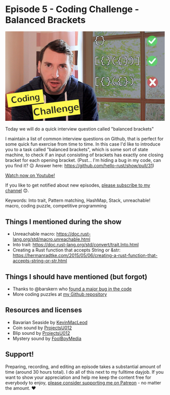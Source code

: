 # Episode 5 - Coding Challenge - Balanced Brackets

![YouTube video thumbnail](./thumb.jpg)

Today we will do a quick interview question called "balanced brackets"

I maintain a list of common interview questions on Github, that is perfect for some quick fun exercise from time to time. In this case I'd like to introduce you to a task called "balanced brackets", which is some sort of state machine, to check if an input consisting of brackets has exactly one closing bracket for each opening bracket. (Psst... I'm hiding a bug in my code, can you find it? 😉 Answer here: https://github.com/hello-rust/show/pull/31)


[Watch now on Youtube!](https://youtu.be/XcuLHO8z_RA)  

If you like to get notified about new episodes, [please subscribe to my channel](https://www.youtube.com/hellorust) 😊.

Keywords: Into trait, Pattern matching, HashMap, Stack, unreachable! macro, coding puzzle, competitive programming

## Things I mentioned during the show

* Unreachable macro: https://doc.rust-lang.org/std/macro.unreachable.html
* Into trait: https://doc.rust-lang.org/std/convert/trait.Into.html
* Creating a Rust function that accepts String or &str: https://hermanradtke.com/2015/05/06/creating-a-rust-function-that-accepts-string-or-str.html

## Things I should have mentioned (but forgot)

* Thanks to @barskern who [found a major bug in the code](https://github.com/hello-rust/show/blob/master/episode/5/balanced/src/lib.rs)
* More coding puzzles at [my Github repository](https://github.com/mre/the-coding-interview)


## Resources and licenses

* Bavarian Seaside by [KevinMacLeod](https://soundcloud.com/kevin-9-1/bavarian-seascape)
* Coin sound by [ProjectsU012](https://freesound.org/people/ProjectsU012/sounds/341695/)
* Blip sound by [ProjectsU012](https://freesound.org/people/ProjectsU012/sounds/341024/)
* Mystery sound by [FoolBoyMedia](https://freesound.org/people/FoolBoyMedia/sounds/256099/#)



## Support!

Preparing, recording, and editing an episode takes a substantial amount of time
(around 30 hours total). I do all of this next to my fulltime dayjob.
If you want to show your appreciation and help me keep the content free
for everybody to enjoy, [please consider supporting me on
Patreon](https://www.patreon.com/bePatron?c=1568097) - no matter the amount. ❤️